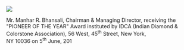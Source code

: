 ![](_page_0_Picture_0.jpeg)

Mr. Manhar R. Bhansali, Chairman & Managing Director, receiving the <br>"PIONEER OF THE YEAR" Award instituted by IDCA (Indian Diamond & <br>Colorstone Association), 56 West, 45<sup>th</sup> Street, New York, <br>NY 10036 on 5<sup>th</sup> June, 201